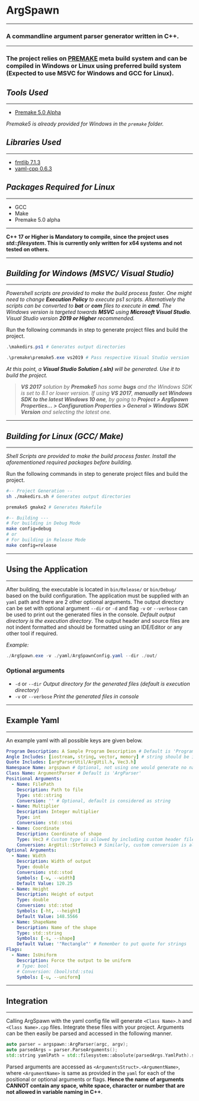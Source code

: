 <!-- Written by Mohammad Ishrak Abedin-->
# ArgSpawn
---
### A commandline argument parser generator written in C++.
---
### The project relies on **[PREMAKE](https://premake.github.io/)** meta build system and can be compiled in Windows or Linux using preferred build system (Expected to use MSVC for Windows and GCC for Linux).

## *Tools Used*
---
- [Premake 5.0 Alpha](https://premake.github.io/)

*Premake5 is already provided for Windows in the `premake` folder.*

## *Libraries Used*
---
+ [fmtlib 7.1.3](https://github.com/fmtlib/fmt)
+ [yaml-cpp 0.6.3](https://github.com/jbeder/yaml-cpp)

## *Packages Required for Linux*
---
+ GCC
+ Make
+ Premake 5.0 alpha

---
**C++ 17 or Higher is Mandatory to compile, since the project uses *std::filesystem*. This is currently only written for x64 systems and not tested on others.**

---
## *Building for Windows (MSVC/ Visual Studio)*
---
*Powershell scripts are provided to make the build process faster. One might need to change **Execution Policy** to execute ps1 scripts. Alternatively the scripts can be converted to **bat** or **com** files to execute in **cmd**. The Windows version is targeted towards **MSVC** using **Microsoft Visual Studio**. Visual Studio version **2019 or Higher** recommended.*

Run the following commands in step to generate project files and build the project.
```powershell
.\makedirs.ps1 # Generates output directories

.\premake\premake5.exe vs2019 # Pass respective Visual Studio version
```
*At this point, a **Visual Studio Solution (.sln)** will be generated. Use it to build the project.*

> ***VS 2017** solution by **Premake5** has some **bugs** and the Windows SDK is set to 8.1 or lower version. If using **VS 2017**, **manually set Windows SDK to the latest Windows 10 one**, by going to **Project > ArgSpawn Properties... > Configuration Properties > General > Windows SDK Version** and selecting the latest one.*

---
## *Building for Linux (GCC/ Make)*
---
*Shell Scripts are provided to make the build process faster. Install the aforementioned required packages before building.*

Run the following commands in step to generate project files and build the project.
```bash
#-- Project Generation --
sh ./makedirs.sh # Generates output directories

premake5 gmake2 # Generates Makefile

#-- Building ---
# For building in Debug Mode
make config=debug
# or
# For building in Release Mode
make config=release
```
---
## Using the Application
---
After building, the executable is located in `bin/Release/` or `bin/Debug/` based on the build configuration. The application must be supplied with an `yaml` path and there are 2 other optional arguments. The output directory can be set with optional argument `--dir` or `-d` and flag `-v` or `--verbose` can be used to print out the generated files in the console. *Default output directory is the execution directory*. The output header and source files are not indent formatted and should be formatted using an IDE/Editor or any other tool if required.

*Example:*
```powershell
./ArgSpawn.exe -v ./yaml/ArgSpawnConfig.yaml --dir ./out/ 
```

### Optional arguments
+ `-d` or `--dir` *Output directory for the generated files (default is execution directory)*
+ `-v` or `--verbose` *Print the generated files in console*
---
## Example Yaml
-------
An example yaml with all possible keys are given below.
```yaml
Program Description: A Sample Program Description # Default is 'Program'
Angle Includes: [iostream, string, vector, memory] # string should be included if std::stoi, std::stod etc. are used for conversion
Quote Includes: [argParserUtil/ArgUtil.h, Vec3.h]
Namespace Name: argspawn # Optional, not using one would generate no namespace
Class Name: ArgumentParser # Default is 'ArgParser'
Positional Arguments:
  - Name: FilePath
    Description: Path to file
    Type: std::string
    Conversion: '' # Optional, default is considered as string
  - Name: Multiplier
    Description: Integer multiplier
    Type: int
    Conversion: std::stoi
  - Name: Coordinate
    Description: Coordinate of shape
    Type: Vec3 # Custom type is allowed by including custom header file
    Conversion: ArgUtil::StrToVec3 # Similarly, custom conversion is also allowed (should take std::string as input of the conversion function)
Optional Arguments:
  - Name: Width
    Description: Width of output
    Type: double
    Conversion: std::stod
    Symbols: [-w, --width]
    Default Value: 120.25
  - Name: Height
    Description: Height of output
    Type: double
    Conversion: std::stod
    Symbols: [-ht, --height]
    Default Value: 148.5566
  - Name: ShapeName
    Description: Name of the shape
    Type: std::string
    Symbols: [-s, --shape]
    Default Value: '"Rectangle"' # Remember to put quote for strings 
Flags:
  - Name: IsUniform
    Description: Force the output to be uniform
    # Type: bool
    # Conversion: (bool)std::stoi
    Symbols: [-u, --uniform]
```
---
## Integration
---
Calling ArgSpawn with the yaml config file will generate `<Class Name>.h` and `<Class Name>.cpp` files. Integrate these files with your project. Arguments can be then easily be parsed and accessed in the following manner.

```C++
auto parser = argspawn::ArgParser(argc, argv);
auto parsedArgs = parser.ParseArguments();
std::string yamlPath = std::filesystem::absolute(parsedArgs.YamlPath).string();
```
Parsed arguments are accessed as `<ArgumentsStruct>.<ArgumentName>`, where `<ArgumentName>` is same as provided in the `yaml` for each of the positional or optional arguments or flags. **Hence the name of arguments CANNOT contain any space, white space, character or number that are not allowed in variable naming in C++**.